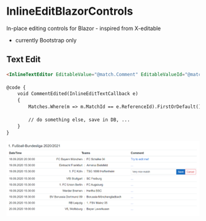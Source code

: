 # InlineEditBlazorControls
In-place editing controls for Blazor - inspired from X-editable

- currently Bootstrap only

## Text Edit

```html
<InlineTextEditor EditableValue="@match.Comment" EditableValueId="@match.MatchId" ValueSaved="CommentEdited"></InlineTextEditor>

@code {
    void CommentEdited(InlineEditTextCallback e)
    {
        Matches.Where(m => m.MatchId == e.ReferenceId).FirstOrDefault().Comment = e.Value;

        // do something else, save in DB, ...
    }
}
```




![Textedit](.github/images/textedit.png)
